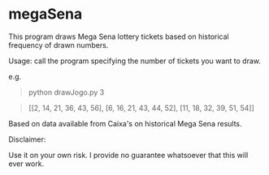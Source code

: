 # megaSena
This program draws Mega Sena lottery tickets based on historical frequency of drawn numbers.

Usage: call the program specifying the number of tickets you want to draw.

e.g.
> python drawJogo.py 3

> [[2, 14, 21, 36, 43, 56], [6, 16, 21, 43, 44, 52], [11, 18, 32, 39, 51, 54]]

Based on data available from Caixa's on historical Mega Sena results.

Disclaimer:

Use it on your own risk. I provide no guarantee whatsoever that this will ever work.
